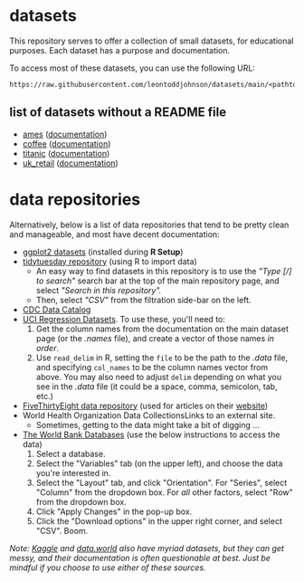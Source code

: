 # datasets

This repository serves to offer a collection of small datasets, for educational purposes. Each dataset has a purpose and documentation.

To access most of these datasets, you can use the following URL:

```
https://raw.githubusercontent.com/leontoddjohnson/datasets/main/<pathtofile>
```

## list of datasets without a README file

- [ames](./data/ames.csv) ([documentation](https://jse.amstat.org/v19n3/decock/DataDocumentation.txt))
- [coffee](./data/coffee_analysis.csv) ([documentation](https://www.kaggle.com/datasets/schmoyote/coffee-reviews-dataset/))
- [titanic](./data/titanic.csv) ([documentation](https://www.kaggle.com/competitions/titanic/data))
- [uk_retail](./data/uk_retail.csv) ([documentation](https://archive.ics.uci.edu/dataset/352/online+retail))

# data repositories

Alternatively, below is a list of data repositories that tend to be pretty clean and manageable, and most have decent documentation:

- [ggplot2 datasets](https://ggplot2.tidyverse.org/reference/#data) (installed during **R Setup**)
- [tidytuesday repository](https://github.com/rfordatascience/tidytuesday/tree/master) (using R to import data)
  - An easy way to find datasets in this repository is to use the *"Type [/] to search"* search bar at the top of the main repository page, and select *"Search in this repository".*
  - Then, select *"CSV"* from the filtration side-bar on the left.
- [CDC Data Catalog](https://data.cdc.gov/browse)
- [UCI Regression Datasets](https://archive.ics.uci.edu/datasets). To use these, you'll need to:
  1. Get the column names from the documentation on the main dataset page (or the *.names* file), and create a vector of those names *in order*.
  2. Use `read_delim` in R, setting the `file` to be the path to the *.data* file, and specifying `col_names` to be the column names vector from above. You may also need to adjust `delim` depending on what you see in the *.data* file (it could be a space, comma, semicolon, tab, etc.)
- [FiveThirtyEight data repository](https://github.com/fivethirtyeight/data) (used for articles on their [website](https://fivethirtyeight.com/))
- World Health Organization Data CollectionsLinks to an external site.
  - Sometimes, getting to the data might take a bit of digging ...
- [The World Bank Databases](https://databank.worldbank.org/databases) (use the below instructions to access the data)
  1. Select a database.
  2. Select the "Variables" tab (on the upper left), and choose the data you're interested in.
  3. Select the "Layout" tab, and click "Orientation". For "Series", select "Column" from the dropdown box. For *all* other factors, select "Row" from the dropdown box.
  4. Click "Apply Changes" in the pop-up box.
  5. Click the "Download options" in the upper right corner, and select "CSV". Boom.

*Note: [Kaggle](https://www.kaggle.com/datasets/) and [data.world](https://data.world/datasets/open-data) also have myriad datasets, but they can get messy, and their documentation is often questionable at best. Just be mindful if you choose to use either of these sources.*
